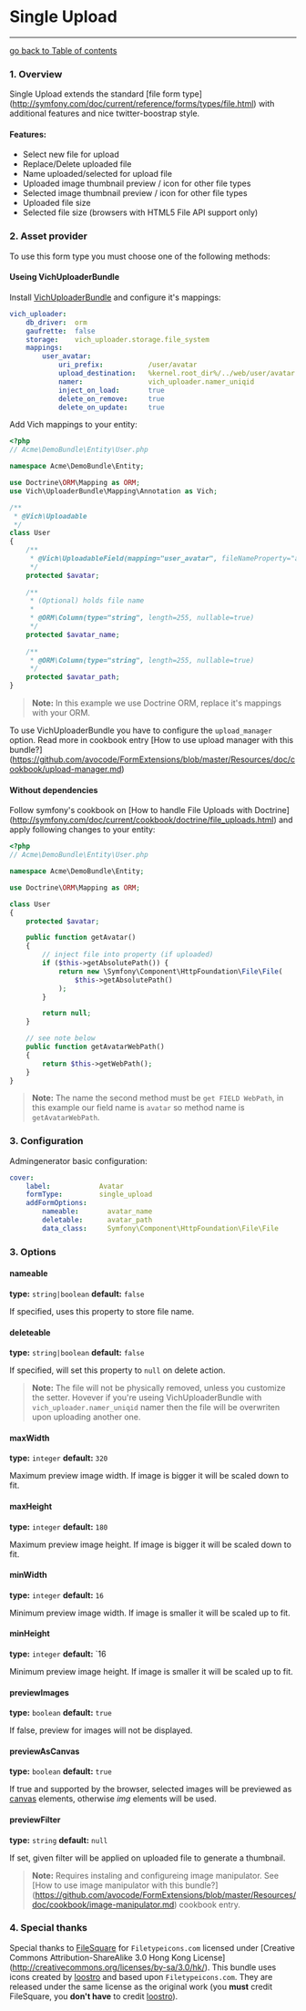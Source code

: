 # Single Upload
---------------------------------------

[go back to Table of contents][back-to-index]

[back-to-index]: https://github.com/avocode/FormExtensions/blob/master/Resources/doc/documentation.md

### 1. Overview

Single Upload extends the standard [file form type]
(http://symfony.com/doc/current/reference/forms/types/file.html) 
with additional features and nice twitter-boostrap style.

#### Features:

* Select new file for upload
* Replace/Delete uploaded file
* Name uploaded/selected for upload file
* Uploaded image thumbnail preview / icon for other file types
* Selected image thumbnail preview / icon for other file types
* Uploaded file size
* Selected file size (browsers with HTML5 File API support only)

### 2. Asset provider

To use this form type you must choose one of the following methods:

#### Useing VichUploaderBundle

Install [VichUploaderBundle](https://github.com/dustin10/VichUploaderBundle) and 
configure it's mappings:

```yaml
vich_uploader:
    db_driver:  orm
    gaufrette:  false
    storage:    vich_uploader.storage.file_system
    mappings:
        user_avatar:
            uri_prefix:           /user/avatar
            upload_destination:   %kernel.root_dir%/../web/user/avatar
            namer:                vich_uploader.namer_uniqid
            inject_on_load:       true
            delete_on_remove:     true
            delete_on_update:     true
```

Add Vich mappings to your entity:

```php
<?php
// Acme\DemoBundle\Entity\User.php

namespace Acme\DemoBundle\Entity;

use Doctrine\ORM\Mapping as ORM;
use Vich\UploaderBundle\Mapping\Annotation as Vich;

/**
 * @Vich\Uploadable
 */
class User
{
    /**
     * @Vich\UploadableField(mapping="user_avatar", fileNameProperty="avatar_path")
     */
    protected $avatar;
    
    /**
     * (Optional) holds file name
     *
     * @ORM\Column(type="string", length=255, nullable=true)
     */
    protected $avatar_name;
    
    /**
     * @ORM\Column(type="string", length=255, nullable=true)
     */
    protected $avatar_path;
}
```

> **Note:** In this example we use Doctrine ORM, replace it's mappings with your ORM.

To use VichUploaderBundle you have to configure the `upload_manager` option. Read more in
cookbook entry [How to use upload manager with this bundle?]
(https://github.com/avocode/FormExtensions/blob/master/Resources/doc/cookbook/upload-manager.md) 

#### Without dependencies

Follow symfony's cookbook on [How to handle File Uploads with Doctrine]
(http://symfony.com/doc/current/cookbook/doctrine/file_uploads.html) and apply 
following changes to your entity:

```php
<?php
// Acme\DemoBundle\Entity\User.php

namespace Acme\DemoBundle\Entity;

use Doctrine\ORM\Mapping as ORM;

class User
{
    protected $avatar;

    public function getAvatar()
    {
        // inject file into property (if uploaded)
        if ($this->getAbsolutePath()) {
            return new \Symfony\Component\HttpFoundation\File\File(
                $this->getAbsolutePath()
            );
        }

        return null;
    }

    // see note below
    public function getAvatarWebPath()
    {
        return $this->getWebPath();
    }
}
```

> **Note:** The name the second method must be `get FIELD WebPath`, in this example 
our field name is `avatar` so method name is `getAvatarWebPath`.

### 3. Configuration

Admingenerator basic configuration:

```yaml
cover:
    label:            Avatar
    formType:         single_upload
    addFormOptions:
        nameable:       avatar_name
        deletable:      avatar_path
        data_class:     Symfony\Component\HttpFoundation\File\File
```

### 3. Options

#### nameable

**type:** `string|boolean` **default:** `false`

If specified, uses this property to store file name.

#### deleteable

**type:** `string|boolean` **default:** `false`

If specified, will set this property to `null` on delete action. 

> **Note:** The file will not be physically removed, unless you customize the 
setter. Hovever if you're useing VichUploaderBundle with `vich_uploader.namer_uniqid` 
namer then the file will be overwriten upon uploading another one. 

#### maxWidth

**type:** `integer` **default:** `320`

Maximum preview image width. If image is bigger it will be scaled down to fit.

#### maxHeight

**type:** `integer` **default:** `180`

Maximum preview image height. If image is bigger it will be scaled down to fit.

#### minWidth

**type:** `integer` **default:** `16`

Minimum preview image width. If image is smaller it will be scaled up to fit.

#### minHeight

**type:** `integer` **default:** `16

Minimum preview image height. If image is smaller it will be scaled up to fit.

#### previewImages

**type:** `boolean` **default:** `true`

If false, preview for images will not be displayed.

#### previewAsCanvas

**type:** `boolean` **default:** `true`

If true and supported by the browser, selected images will be previewed as 
[canvas](https://developer.mozilla.org/en/HTML/canvas) elements, otherwise 
*img* elements will be used.

#### previewFilter

**type:** `string` **default:** `null`

If set, given filter will be applied on uploaded file to generate a thumbnail. 

> **Note:** Requires instaling and configureing image manipulator. See 
[How to use image manipulator with this bundle?]
(https://github.com/avocode/FormExtensions/blob/master/Resources/doc/cookbook/image-manipulator.md) 
cookbook entry.

### 4. Special thanks

Special thanks to [FileSquare](http://www.filesq.com) for `Filetypeicons.com` 
licensed under [Creative Commons Attribution-ShareAlike 3.0 Hong Kong License]
(http://creativecommons.org/licenses/by-sa/3.0/hk/). 
This bundle uses icons created by [loostro](https://github.com/loostro) and 
based upon `Filetypeicons.com`. They are released under the same license as the 
original work (you **must** credit FileSquare, you **don't have** to credit 
[loostro](https://github.com/loostro)).
